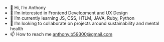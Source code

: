 - 👋 Hi, I’m Anthony
- 👀 I’m interested in Frontend Development and UX Design
- 🌱 I’m currently learning JS, CSS, HTLM, JAVA, Ruby, Python
- 💞️ I’m looking to collaborate on projects around sustainability and mental health
- 📫 How to reach me anthony.b59300@gmail.com

<!---
Anthony-ba/Anthony-ba is a ✨ special ✨ repository because its `README.md` (this file) appears on your GitHub profile.
You can click the Preview link to take a look at your changes.
--->
